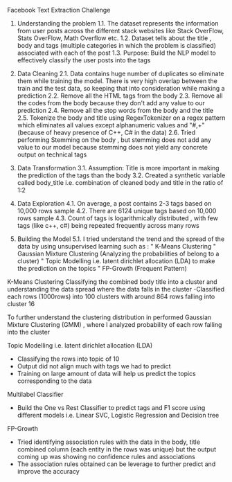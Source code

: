 
Facebook Text Extraction Challenge


1.	Understanding the problem
1.1.	The dataset represents the information from user posts across the different stack websites like Stack OverFlow, Stats OverFlow, Math Overflow etc.
1.2.	Dataset tells about the title , body  and tags (multiple categories in which the problem is classified) associated with each of the post
1.3.	Purpose: Build the NLP model to effectively classify the user posts into the tags 

2.	Data Cleaning
2.1.	Data contains huge number of duplicates so eliminate them while training the model. There is very high overlap between the train and the test data, so keeping that into consideration while making a prediction
2.2.	Remove all the HTML tags from the body 
2.3.	Remove all the codes from the body because they don't add any value to our prediction 
2.4.	Remove all the stop words from the body and the title
2.5.	Tokenize the body and title using RegexTokenizer on a regex pattern which eliminates all values except alphanumeric values and "#,+"(because of heavy presence of C++, C# in the data)
2.6.	Tried performing Stemming on the body , but stemming does not add any value to our model because stemming does not yield any concrete output on technical tags

3.	Data Transformation
3.1.	Assumption: Title is more important in making the prediction of the tags than the body
3.2.	Created a synthetic variable called body_title i.e. combination of cleaned body and title in the ratio of 1:2

4.	Data Exploration
4.1.	On average, a post contains 2-3 tags based on 10,000 rows sample
4.2.	There are 6124 unique tags based on 10,000 rows sample
4.3.	Count of tags is logarithmically distributed , with few tags (like c++, c#) being repeated frequently across many rows

5.	Building the Model
5.1.	I tried understand the trend and the spread of the data by using unsupervised learning such as :
"	K-Means Clustering
"	Gaussian Mixture Clustering (Analyzing the probabilities of belong to a cluster)
"	Topic Modelling i.e. latent dirichlet allocation (LDA) to make the prediction on the topics
"	FP-Growth (Frequent Pattern)

K-Means Clustering
Classifying the combined body title into a cluster and understanding the data spread where the data falls in the cluster
-Classified each rows (1000rows) into 100 clusters with around 864 rows falling into cluster 16

To further understand the clustering distribution in performed Gaussian Mixture Clustering (GMM) , where I analyzed probability of each row falling into the cluster

Topic Modelling i.e. latent dirichlet allocation (LDA)
-	Classifying the rows into topic of 10
-	Output did not align much with tags we had to predict 
-	Training on large amount of  data will help us predict the topics corresponding to the data

Multilabel Classifier
-	Build the One vs Rest Classifier to predict tags and F1 score using different models i.e. Linear SVC, Logistic Regression and Decision tree

FP-Growth
-	Tried identifying association rules with the data in the body, title combined column (each entity in the rows was unique) but the output coming up was showing no confidence rules and associations
-	The association rules obtained can be leverage to further predict and improve the accuracy
